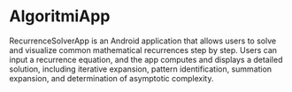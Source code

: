 # AlgoritmiApp
RecurrenceSolverApp is an Android application that allows users to solve and visualize common mathematical recurrences step by step. Users can input a recurrence equation, and the app computes and displays a detailed solution, including iterative expansion, pattern identification, summation expansion, and determination of asymptotic complexity.
